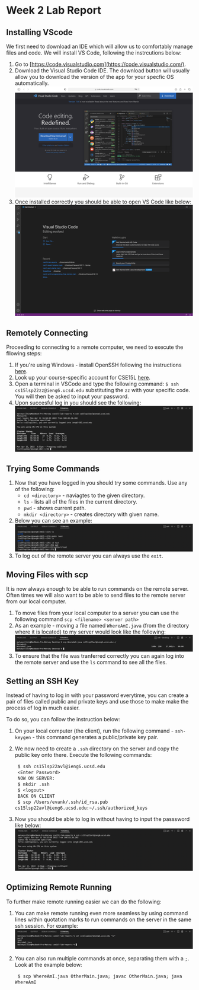 # Week 2 Lab Report


## Installing VScode

We first need to download an IDE which will allow us to comfortably manage files and code. We will install VS Code, following the instrcutions below:

1. Go to [https://code.visualstudio.com](https://code.visualstudio.com/).
2. Download the Visual Studio Code IDE. The download button will usually allow you to download the version of the app for your specfic OS automatically. ![Screenshot 1](vs_code.png)
3. Once installed correctly you should be able to open VS Code like below: ![Screenshot 2](vs_code_opened.png)


## Remotely Connecting

Proceeding to connecting to a remote computer, we need to execute the fllowing steps:

1. If you're using Windows - install OpenSSH following the instructions [here](https://docs.microsoft.com/en-us/windows-server/administration/openssh/openssh_install_firstuse).
2. Look up your course-specific account for CSE15L [here](https://sdacs.ucsd.edu/~icc/index.php).
3. Open a terminal in VSCode and type the following command: `$ ssh cs15lsp22zz@ieng6.ucsd.edu` substituting the `zz` with your specific code. You will then be asked to input your password.
4. Upon succesful log in you should see the following: ![SSH successfull login](ssh.png)

## Trying Some Commands

1. Now that you have logged in you should try some commands. Use any of the following:
    - `cd <directory>` - naviagtes to the given directory.
    - `ls` - lists all of the files in the current directory.
    - `pwd` - shows current path.
    - `mkdir <directory>` - creates directory with given name.
2. Below you can see an example:
![Some commands](commands.png)
3. To log out of the remote server you can always use the `exit`.

## Moving Files with scp

It is now always enough to be able to run commands on the remote server. Often times we will also want to be able to send files to the remote server from our local computer.

1. To move files from your local computer to a server you can use the following command `scp <filename> <server path>`
2. As an example - moving a file named `WhereAmI.java` (from the directory where it is located) to my server would look like the following:
![scp example](scp.png)
3. To ensure that the file was tranferred correctly you can again log into the remote server and use the `ls` command to see all the files.

## Setting an SSH Key

Instead of having to log in with your password everytime, you can create a pair of files called public and private keys and use those to make make the process of log in much easier.

To do so, you can follow the instruction below:

1. On your local computer (the client), run the following command - `ssh-keygen` - this command generates a public/private key pair. 
2. We now need to create a `.ssh` directory on the server and copy the public key onto there. Execute the following commands:
        
        $ ssh cs15lsp22avl@ieng6.ucsd.edu
        <Enter Password>
        NOW ON SERVER:
        $ mkdir .ssh
        $ <logout>
        BACK ON CLIENT
        $ scp /Users/evank/.ssh/id_rsa.pub cs15lsp22avl@ieng6.ucsd.edu:~/.ssh/authorized_keys
        
3. Now you should be able to log in without having to input the passsword like below: ![No password login](no_password.png)

## Optimizing Remote Running

To further make remote running easier we can do the following:

1. You can make remote running even more seamless by using command lines within quotation marks to run commands on the server in the same ssh session. For example:
![Optimization](optimization.png)

2. You can also run multiple commands at once, separating them with a `;`. Look at the example below:

        
        $ scp WhereAmI.java OtherMain.java; javac OtherMain.java; java WhereAmI
        

